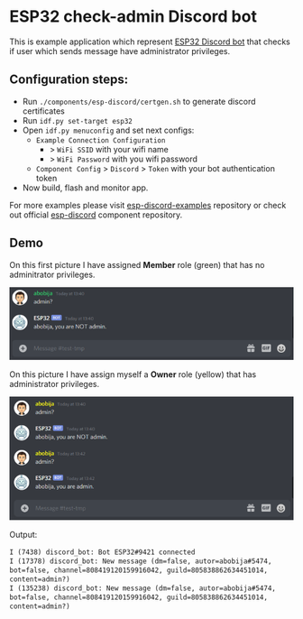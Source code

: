# ESP32 check-admin Discord bot

This is example application which represent [ESP32 Discord bot](https://github.com/abobija/esp-discord) that checks if user which sends message have administrator privileges.

## Configuration steps:

- Run `./components/esp-discord/certgen.sh` to generate discord certificates
- Run `idf.py set-target esp32`
- Open `idf.py menuconfig` and set next configs:
  - `Example Connection Configuration`
    - \> `WiFi SSID` with your wifi name
    - \> `WiFi Password` with you wifi password
  - `Component Config` > `Discord` > `Token` with your bot authentication token
- Now build, flash and monitor app.

For more examples please visit [esp-discord-examples](https://github.com/abobija/esp-discord-examples) repository or check out official [esp-discord](https://github.com/abobija/esp-discord) component repository.

## Demo

On this first picture I have assigned **Member** role (green) that has no adminitrator privileges.

![No admin](docs/no-admin.png)

On this picture I have assign myself a **Owner** role (yellow) that has administrator privileges.

![Yes admin](docs/yes-admin.png)

Output:

```
I (7438) discord_bot: Bot ESP32#9421 connected
I (17378) discord_bot: New message (dm=false, autor=abobija#5474, bot=false, channel=808419120159916042, guild=805838862634451014, content=admin?)
I (135238) discord_bot: New message (dm=false, autor=abobija#5474, bot=false, channel=808419120159916042, guild=805838862634451014, content=admin?)
```